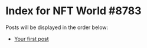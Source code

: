 # Index for NFT World #8783
Posts will be displayed in the order below:

- [Your first post](./001-first.md)

